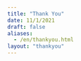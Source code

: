 ```yaml
---
title: "Thank You"
date: 11/1/2021
draft: false
aliases:
  - /en/thankyou.html
layout: "thankyou"
---
```


